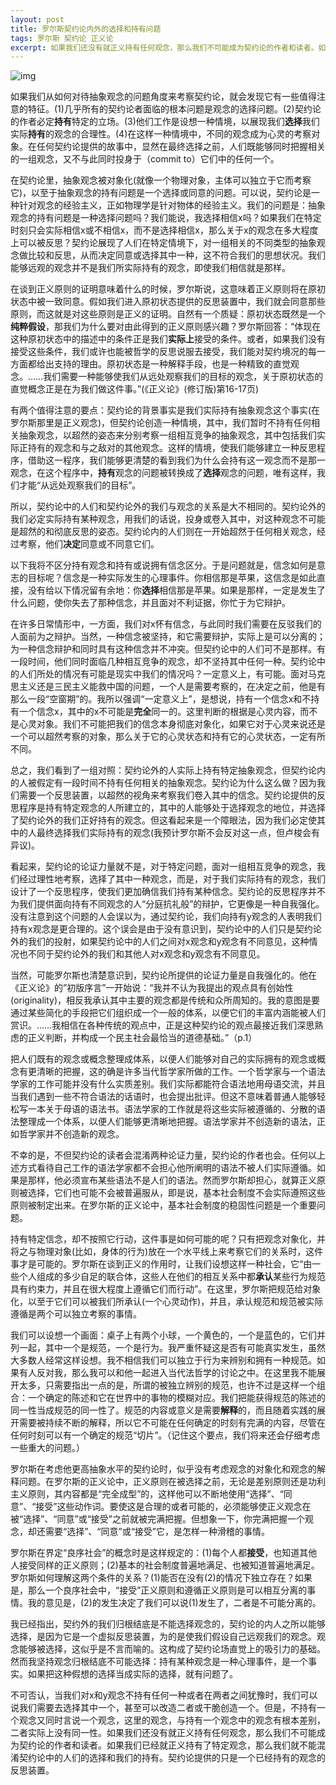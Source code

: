```yaml
---
layout: post
title: 罗尔斯契约论内外的选择和持有问题
tags: 罗尔斯 契约论 正义论
excerpt: 如果我们还没有就正义持有任何观念，那么我们不可能成为契约论的作者和读者。如果我们已经就正义持有了特定观念，那么我们就不能混淆契约论中的人们的选择和我们的持有。契约论提供的只是一个已经持有的观念的反思装置。
---
```


![img](https://res.cloudinary.com/mkyos/image/upload/v1638018401/blog-images/John_Rawls_zasjmd.jpg)

如果我们从如何对待抽象观念的问题角度来考察契约论，就会发现它有一些值得注意的特征。(1)几乎所有的契约论者面临的根本问题是观念的选择问题。(2)契约论的作者必定**持有**特定的立场。(3)他们工作是设想一种情境，以展现我们**选择**我们实际**持有**的观念的合理性。(4)在这样一种情境中，不同的观念成为心灵的考察对象。在任何契约论提供的故事中，显然在最终选择之前，人们既能够同时把握相关的一组观念，又不与此同时投身于（commit to）它们中的任何一个。

在契约论里，抽象观念被对象化(就像一个物理对象，主体可以独立于它而考察它)，以至于抽象观念的持有问题是一个选择或同意的问题。可以说，契约论是一种针对观念的经验主义，正如物理学是针对物体的经验主义。我们的问题是：抽象观念的持有问题是一种选择问题吗？我们能说，我选择相信x吗？如果我们在特定时刻只会实际相信x或不相信x，而不是选择相信x，那么关于x的观念在多大程度上可以被反思？契约论展现了人们在特定情境下，对一组相关的不同类型的抽象观念做比较和反思，从而决定同意或选择其中一种，这不符合我们的思想状况。我们能够远观的观念并不是我们所实际持有的观念，即使我们相信就是那样。

在谈到正义原则的证明意味着什么的时候，罗尔斯说，这意味着正义原则将在原初状态中被一致同意。假如我们进入原初状态提供的反思装置中，我们就会同意那些原则，而这就是对这些原则是正义的证明。自然有一个质疑：原初状态既然是一个**纯粹假设**，那我们为什么要对由此得到的正义原则感兴趣？罗尔斯回答：“体现在这种原初状态中的描述中的条件正是我们**实际上**接受的条件。或者，如果我们没有接受这些条件，我们或许也能被哲学的反思说服去接受，我们能对契约境况的每一方面都给出支持的理由。原初状态是一种解释手段，也是一种精致的直觉观念。……我们需要一种能够使我们从远处观察我们的目标的观念，关于原初状态的直觉概念正是在为我们做这件事。”(《正义论》(修订版)第16-17页)

有两个值得注意的要点：契约论的背景事实是我们实际持有抽象观念这个事实(在罗尔斯那里是正义观念)，但契约论创造一种情境，其中，我们暂时不持有任何相关抽象观念，以超然的姿态来分别考察一组相互竞争的抽象观念，其中包括我们实际正持有的观念和与之敌对的其他观念。这样的情境，使我们能够建立一种反思程序，借助这一程序，我们能够更清楚的看到我们为什么会持有这一观念而不是那一观念，在这个程序中，**持有**观念的问题被转换成了**选择**观念的问题，唯有这样，我们才能“从远处观察我们的目标”。

所以，契约论中的人们和契约论外的我们与观念的关系是大不相同的。契约论外的我们必定实际持有某种观念，用我们的话说，投身或卷入其中，对这种观念不可能是超然的和彻底反思的姿态。契约论内的人们则在一开始超然于任何相关观念，经过考察，他们**决定**同意或不同意它们。

以下我将不区分持有观念和持有或说拥有信念区分。于是问题就是，信念如何是意志的目标呢？信念是一种实际发生的心理事件。你相信那是苹果，这信念是如此直接，没有给以下情况留有余地：你**选择**相信那是苹果。如果是那样，一定是发生了什么问题，使你失去了那种信念，并且面对不利证据，你忙于为它辩护。

在许多日常情形中，一方面，我们对x怀有信念，与此同时我们需要在反驳我们的人面前为之辩护。当然，一种信念被坚持，和它需要辩护，实际上是可以分离的；为一种信念辩护和同时具有这种信念并不冲突。但契约论中的人们可不是那样。有一段时间，他们同时面临几种相互竞争的观念，却不坚持其中任何一种。契约论中的人们所处的情况有可能是现实中我们的情况吗？一定意义上，有可能。面对马克思主义还是三民主义能救中国的问题，一个人是需要考察的，在决定之前，他是有那么一段“空窗期”的。我所以强调“一定意义上”，是想说，持有一个信念x和不持有一个信念x，其中的x不可能是**完全**同一的。这里判断的根据是心灵内容，而不是心灵对象。我们不可能把我们的信念本身彻底对象化，如果它对于心灵来说还是一个可以超然考察的对象，那么关于它的心灵状态和持有它的心灵状态，一定有所不同。

总之，我们看到了一组对照：契约论外的人实际上持有特定抽象观念，但契约论内的人被假定有一段时间不持有任何相关的抽象观念。契约论为什么这么做？因为我们需要一个反思装置，以超然的视角来考察我们卷入其中的信念。契约论提供的反思程序是持有特定观念的人所建立的，其中的人能够处于选择观念的地位，并选择了契约论外的我们正好持有的观念。但这看起来是一个障眼法，因为我们必定使其中的人最终选择我们实际持有的观念(我预计罗尔斯不会反对这一点，但卢梭会有异议)。

看起来，契约论的论证力量就不是，对于特定问题，面对一组相互竞争的观念，我们经过理性地考察，选择了其中一种观念，而是，对于我们实际持有的观念，我们设计了一个反思程序，使我们更加确信我们持有某种信念。契约论的反思程序并不为我们提供面向持有不同观念的人“分庭抗礼般”的辩护，它更像是一种自我强化。没有注意到这个问题的人会误以为，通过契约论，我们向持有y观念的人表明我们持有x观念是更合理的。这个误会是由于没有意识到，契约论中的人们只是契约论外的我们的投射，如果契约论中的人们之间对x观念和y观念有不同意见，这种情况也不同于契约论外的我们和其他人对x观念和y观念有不同意见。

当然，可能罗尔斯也清楚意识到，契约论所提供的论证力量是自我强化的。他在《正义论》的”初版序言”一开始说：“我并不认为我提出的观点具有创始性(originality)，相反我承认其中主要的观念都是传统和众所周知的。我的意图是要通过某些简化的手段把它们组织成一个一般的体系，以便它们的丰富内涵能被人们赏识。……我相信在各种传统的观点中，正是这种契约论的观点最接近我们深思熟虑的正义判断，并构成一个民主社会最恰当的道德基础。”（p.1）

把人们既有的观念或概念整理成体系，以便人们能够对自己的实际拥有的观念或概念有更清晰的把握，这的确是许多当代哲学家所做的工作。一个哲学家与一个语法学家的工作可能并没有什么实质差别。我们实际都能符合语法地用母语交流，并且当我们遇到一些不符合语法的话语时，也会提出批评。但这不意味着普通人能够轻松写一本关于母语的语法书。语法学家的工作就是将这些实际被遵循的、分散的语法整理成一个体系，以便人们能够更清晰地把握。语法学家并不创造新的语法，正如哲学家并不创造新的观念。

不幸的是，不但契约论的读者会混淆两种论证力量，契约论的作者也会。任何以上述方式看待自己工作的语法学家都不会担心他所阐明的语法不被人们实际遵循。如果是那样，他必须宣布某些语法不是人们的语法。然而罗尔斯却担心，就算正义原则被选择，它们也可能不会被普遍服从，即是说，基本社会制度不会实际遵照这些原则被制定出来。在罗尔斯的正义论中，基本社会制度的稳固性问题是一个重要问题。

持有特定信念，却不按照它行动，这件事是如何可能的呢？只有把观念对象化，并将之与物理对象(比如，身体的行为)放在一个水平线上来考察它们的关系时，这件事才是可能的。罗尔斯在谈到正义的作用时，让我们设想这样一种社会，它“由一些个人组成的多少自足的联合体，这些人在他们的相互关系中都**承认**某些行为规范具有约束力，并且在很大程度上遵循它们而行动”。在这里，罗尔斯把规范给对象化，以至于它们可以被我们所承认(一个心灵动作)，并且，承认规范和规范被实际遵循是两个可以独立考察的事情。

我们可以设想一个画面：桌子上有两个小球，一个黄色的，一个是蓝色的，它们并列一起，其中一个是规范，一个是行为。我严重怀疑这是否有可能真实发生，虽然大多数人经常这样设想。我不相信我们可以独立于行为来辨别和拥有一种规范。如果有人反对我，那么我可以和他一起进入当代法哲学的讨论之中。在这里我不能展开太多，只需要指出一点的是，所谓的被独立辨别的规范，也许不过是这样一个组合：一个确定的陈述和它在世界中的事物的模糊对应。我们把能获得规范的陈述的同一性当成规范的同一性了。规范的内容或意义是需要**解释**的，而且随着实践的展开需要被持续不断的解释，所以它不可能在任何确定的时刻有完满的内容，尽管在任何时刻可以有一个确定的规范“切片”。（记住这个要点，我们将来还会仔细考虑一些重大的问题。）

罗尔斯在考虑他更高抽象水平的契约论时，似乎没有考虑观念的对象化和观念的解释问题。在罗尔斯的正义论中，正义原则在被选择之前，无论是差别原则还是功利主义原则，其内容都是“完全成型”的，这样他可以不断地使用“选择”、“同意”、“接受”这些动作词。要使这是合理的或者可能的，必须能够使正义观念在被“选择”、“同意”或“接受”之前就被完满把握。但想象一下，你完满把握一个观念，却还需要“选择”、“同意”或“接受”它，是怎样一种滑稽的事情。

罗尔斯在界定“良序社会”的概念时是这样规定的：(1)每个人都**接受**，也知道其他人接受同样的正义原则；(2)基本的社会制度普遍地满足、也被知道普遍地满足。罗尔斯如何理解这两个条件的关系？(1)能否在没有(2)的情况下独立存在？如果是，那么一个良序社会中，“接受”正义原则和遵循正义原则是可以相互分离的事情。我的意见是，(2)的发生决定了我们可以说(1)发生了，二者是不可能分离的。

我已经指出，契约外的我们归根结底是不能选择观念的，契约论的内人之所以能够选择，是因为它是一个虚拟反思装置，为的是使我们假设自己远观我们的观念。观念能够被选择，这似乎是不言而喻的。这构成了契约论场直觉上的吸引力的基础。然而我坚持观念归根结底不可能选择：持有某种观念是一种心理事件，是一个事实。如果把这种假想的选择当成实际的选择，就有问题了。

不可否认，当我们对x和y观念不持有任何一种或者在两者之间犹豫时，我们可以说我们需要去选择其中一个，甚至可以改造二者或干脆创造一个。但是，不持有一个观念又同时言说一个观念，这里的观念，与持有一个观念中的观念有根本差别，二者实际上没有同一性。如果我们还没有就正义持有任何观念，那么我们不可能成为契约论的作者和读者。如果我们已经就正义持有了特定观念，那么我们就不能混淆契约论中的人们的选择和我们的持有。契约论提供的只是一个已经持有的观念的反思装置。